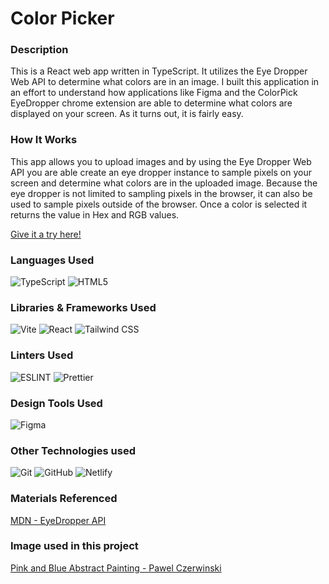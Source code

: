 # Color Picker

### Description

This is a React web app written in TypeScript. It utilizes the Eye Dropper Web API to determine what colors are in an image. I built this application in an effort to understand how applications like Figma and the ColorPick EyeDropper chrome extension are able to determine what colors are displayed on your screen. As it turns out, it is fairly easy.

### How It Works
This app allows you to upload images and by using the Eye Dropper Web API you are able create an eye dropper instance to sample pixels on your screen and determine what colors are in the uploaded image. Because the eye dropper is not limited to sampling pixels in the browser, it can also be used to sample pixels outside of the browser. Once a color is selected it returns the value in Hex and RGB values. 

[Give it a try here!](https://nv-color-picker.netlify.app/)

### Languages Used 
![TypeScript](https://img.shields.io/badge/TypeScript-007ACC?style=for-the-badge&logo=typescript&logoColor=white)
![HTML5](https://img.shields.io/badge/HTML5-E34F26?style=for-the-badge&logo=html5&logoColor=white)

### Libraries & Frameworks Used
![Vite](https://img.shields.io/badge/Vite-B73BFE?style=for-the-badge&logo=vite&logoColor=FFD62E)
![React](https://img.shields.io/badge/React-20232A?style=for-the-badge&logo=react&logoColor=61DAFB)
![Tailwind CSS](https://img.shields.io/badge/Tailwind_CSS-38B2AC?style=for-the-badge&logo=tailwind-css&logoColor=white)

### Linters Used
![ESLINT](https://img.shields.io/badge/eslint-3A33D1?style=for-the-badge&logo=eslint&logoColor=white)
![Prettier](https://img.shields.io/badge/prettier-1A2C34?style=for-the-badge&logo=prettier&logoColor=F7BA3E)

### Design Tools Used
![Figma](https://img.shields.io/badge/Figma-F24E1E?style=for-the-badge&logo=figma&logoColor=white)

### Other Technologies used
![Git](https://img.shields.io/badge/git-%23F05033.svg?style=for-the-badge&logo=git&logoColor=white)
![GitHub](https://img.shields.io/badge/github-%23121011.svg?style=for-the-badge&logo=github&logoColor=white)
![Netlify](https://img.shields.io/badge/netlify-%23000000.svg?style=for-the-badge&logo=netlify&logoColor=#00C7B7)

### Materials Referenced
[MDN - EyeDropper API](https://developer.mozilla.org/en-US/docs/Web/API/EyeDropper_API)

### Image used in this project
[Pink and Blue Abstract Painting - Pawel Czerwinski](https://unsplash.com/photos/pink-and-blue-abstract-painting-sxaYEsE12RM?utm_content=creditShareLink&utm_medium=referral&utm_source=unsplash)
